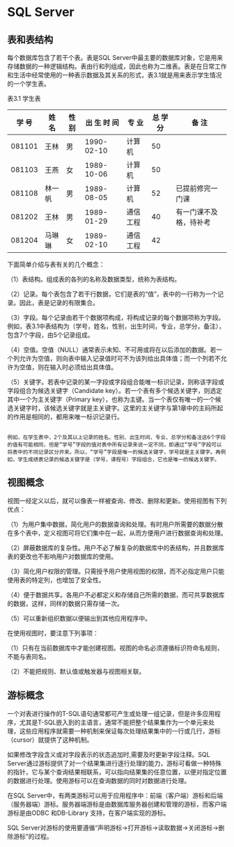 # SQL Server

## 表和表结构

每个数据库包含了若干个表。表是SQL Server中最主要的数据库对象，它是用来存储数据的一种逻辑结构。表由行和列组成，因此也称为二维表。表是在日常工作和生活中经常使用的一种表示数据及其关系的形式，表3.1就是用来表示学生情况的一个学生表。

表3.1  学生表

| 学    号 | 姓    名 | 性    别 | 出 生 时 间 | 专    业 | 总  学  分 | 备    注               |
| -------- | -------- | -------- | ----------- | -------- | ---------- | ---------------------- |
| 081101   | 王林     | 男       | 1990-02-10  | 计算机   | 50         |                        |
| 081103   | 王燕     | 女       | 1989-10-06  | 计算机   | 50         |                        |
| 081108   | 林一帆   | 男       | 1989-08-05  | 计算机   | 52         | 已提前修完一门课       |
| 081202   | 王林     | 男       | 1989-01-29  | 通信工程 | 40         | 有一门课不及格，待补考 |
| 081204   | 马琳琳   | 女       | 1989-02-10  | 通信工程 | 42         |                        |
下面简单介绍与表有关的几个概念：

（1）表结构。组成表的各列的名称及数据类型，统称为表结构。

（2）记录。每个表包含了若干行数据，它们是表的“值”，表中的一行称为一个记录。因此，表是记录的有限集合。

（3）字段。每个记录由若干个数据项构成，将构成记录的每个数据项称为字段。例如，表3.1中表结构为（学号，姓名，性别，出生时间，专业，总学分，备注），包含7个字段，由5个记录组成。

（4）空值。空值（NULL）通常表示未知、不可用或将在以后添加的数据。若一个列允许为空值，则向表中输入记录值时可不为该列给出具体值；而一个列若不允许为空值，则在输入时必须给出具体值。

（5）关键字。若表中记录的某一字段或字段组合能唯一标识记录，则称该字段或字段组合为候选关键字（Candidate key）。若一个表有多个候选关键字，则选定其中一个为主关键字（Primary key），也称为主键。当一个表仅有唯一的一个候选关键字时，该候选关键字就是主关键字。这里的主关键字与第1章中的主码所起的作用是相同的，都用来唯一标识记录行。



```

例如，在学生表中，2个及其以上记录的姓名、性别、出生时间、专业、总学分和备注这6个字段的值有可能相同，但是“学号”字段的值对表中所有记录来说一定不同，即通过“学号”字段可以将表中的不同记录区分开来。所以，“学号”字段是唯一的候选关键字，学号就是主关键字。再例如，学生成绩表记录的候选关键字是（学号，课程号）字段组合，它也是唯一的候选关键字。

```





## 视图概念

视图一经定义以后，就可以像表一样被查询、修改、删除和更新。使用视图有下列优点：

（1）为用户集中数据，简化用户的数据查询和处理。有时用户所需要的数据分散在多个表中，定义视图可将它们集中在一起，从而方便用户进行数据查询和处理。

（2）屏蔽数据库的复杂性。用户不必了解复杂的数据库中的表结构，并且数据库表的更改也不影响用户对数据库的使用。

（3）简化用户权限的管理。只需授予用户使用视图的权限，而不必指定用户只能使用表的特定列，也增加了安全性。

（4）便于数据共享。各用户不必都定义和存储自己所需的数据，而可共享数据库的数据，这样，同样的数据只需存储一次。

（5）可以重新组织数据以便输出到其他应用程序中。

在使用视图时，要注意下列事项：

（1）只有在当前数据库中才能创建视图。视图的命名必须遵循标识符命名规则，不能与表同名。

（2）不能把规则、默认值或触发器与视图相关联。







## 游标概念
一个对表进行操作的T-SQL语句通常都可产生或处理一组记录，但是许多应用程序，尤其是T-SQL嵌入到的主语言，通常不能把整个结果集作为一个单元来处理，这些应用程序就需要一种机制来保证每次处理结果集中的一行或几行，游标（cursor）就提供了这种机制。

如果修改字段含义或对字段表示的状态追加时,需要及时更新字段注释。SQL Server通过游标提供了对一个结果集进行逐行处理的能力，游标可看做一种特殊的指针，它与某个查询结果相联系，可以指向结果集的任意位置，以便对指定位置的数据进行处理。使用游标可以在查询数据的同时对数据进行处理。

在SQL Server中，有两类游标可以用于应用程序中：前端（客户端）游标和后端（服务器端）游标。服务器端游标是由数据库服务器创建和管理的游标，而客户端游标是由ODBC 和DB-Library 支持，在客户端实现的游标。

SQL Server对游标的使用要遵循“声明游标→打开游标→读取数据→关闭游标→删除游标”的过程。









